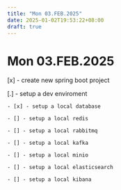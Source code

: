 ```yaml
---
title: "Mon 03.FEB.2025"
date: 2025-01-02T19:53:22+08:00
draft: true
---
```


# Mon 03.FEB.2025

[x] - create new spring boot project

[.] - setup a dev enviroment

    - [x] - setup a local database

    - [] - setup a local redis

    - [] - setup a local rabbitmq

    - [] - setup a local kafka

    - [] - setup a local minio

    - [] - setup a local elasticsearch

    - [] - setup a local kibana
